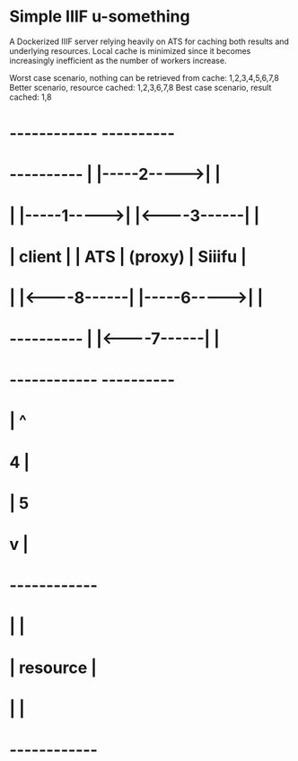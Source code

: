 # Simple IIIF u-something

A Dockerized IIIF server relying heavily on ATS for caching both results and underlying resources. Local cache is minimized since it becomes increasingly inefficient as the number of workers increase.

Worst case scenario, nothing can be retrieved from cache: 1,2,3,4,5,6,7,8
Better scenario, resource cached: 1,2,3,6,7,8
Best case scenario, result cached: 1,8

#                       ------------            ----------
# ----------            |          |-----2----->|        |
# |        |-----1----->|          |<----3------|        |
# | client |            |    ATS   |  (proxy)   | Siiifu |
# |        |<----8------|          |-----6----->|        |
# ----------            |          |<----7------|        |
#                      ------------            ----------
#                           |  ^
#                           4  |
#                           |  5
#                           v  |
#                       ------------
#                       |          |
#                       | resource |
#                       |          |
#                       ------------
